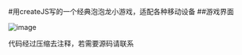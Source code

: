 
#用createJS写的一个经典泡泡龙小游戏，适配各种移动设备
##游戏界面

 ![image](http://github.com/haolee1990/Puzzle-Bubble/demo.png)
 
 
代码经过压缩去注释，若需要源码请联系
